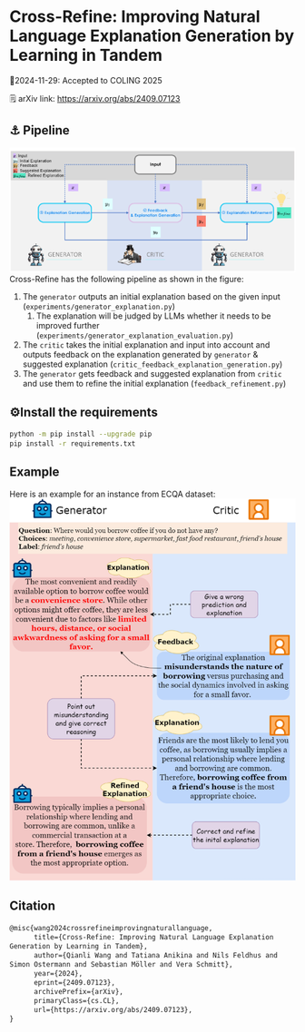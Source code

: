 # Cross-Refine: Improving Natural Language Explanation Generation by Learning in Tandem
🍻2024-11-29: Accepted to COLING 2025

🗒️ arXiv link: https://arxiv.org/abs/2409.07123

## ⚓ Pipeline
![pipeline](./figure/CrossRefinePipeline.png)
Cross-Refine has the following pipeline as shown in the figure:
1. The `generator` outputs an initial explanation based on the given input (`experiments/generator_explanation.py`)
   1. The explanation will be judged by LLMs whether it needs to be improved further (`experiments/generator_explanation_evaluation.py`)
2. The `critic` takes the initial explanation and input into account and outputs feedback on the explanation generated by `generator` & suggested explanation (`critic_feedback_explanation_generation.py`)
3. The `generator` gets feedback and suggested explanation from `critic` and use them to refine the initial explanation (`feedback_refinement.py`)

## ⚙️Install the requirements
```bash
python -m pip install --upgrade pip
pip install -r requirements.txt
```

## Example
Here is an example for an instance from ECQA dataset:
![example](./figure/CrossRefine_dialogues.png)

## Citation
```
@misc{wang2024crossrefineimprovingnaturallanguage,
      title={Cross-Refine: Improving Natural Language Explanation Generation by Learning in Tandem}, 
      author={Qianli Wang and Tatiana Anikina and Nils Feldhus and Simon Ostermann and Sebastian Möller and Vera Schmitt},
      year={2024},
      eprint={2409.07123},
      archivePrefix={arXiv},
      primaryClass={cs.CL},
      url={https://arxiv.org/abs/2409.07123}, 
}
```